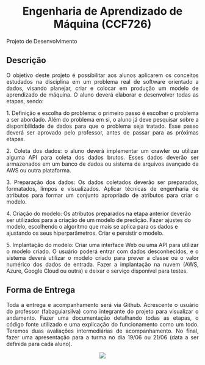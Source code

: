 
  # <center> Engenharia de Aprendizado de Máquina (CCF726) 
  Projeto de Desenvolvimento</center>

## Descrição 
<p align="justify"> 
O objetivo deste projeto é possibilitar aos alunos aplicarem os conceitos estudados na disciplina em um problema real de software orientado a dados, visando planejar, criar e colocar em produção um modelo de aprendizado de máquina. O aluno deverá elaborar e desenvolver todas as etapas, sendo:</p>


<p align="justify"> 
1. Definição e escolha do problema: o primeiro passo é escolher o problema a ser abordado. Além do problema em si, o aluno já deve pesquisar sobre a disponibilidade de dados para que o problema seja tratado. Esse passo deverá ser aprovado pelo professor, antes de passar para as próximas etapas. </p>

<p align="justify"> 
2. Coleta dos dados: o aluno deverá implementar um crawler ou utilizar alguma API para coleta dos dados brutos. Esses dados deverão ser armazenados em um banco de dados ou sistema de arquivos avançado da AWS ou outra plataforma. </p>

<p align="justify"> 
3. Preparação dos dados: Os dados coletados deverão ser preparados, formatados, limpos e visualizados. Aplicar técnicas de engenharia de atributos para formar um conjunto apropriado de atributos para criar o modelo. </p>

<p align="justify"> </p>
4. Criação do modelo: Os atributos preparados na etapa anterior deverão ser utilizados para a criação de um modelo de predição. Fazer ajustes do modelo, escolhendo o algoritmo que mais se aplica para os dados e ajustando os seus hiperparâmetros. Criar e persistir o modelo.</p>

<p align="justify"> 
5. Implantação do modelo: Criar uma interface Web ou uma API para utilizar o modelo criado. O usuário poderá entrar com dados desconhecidos, e o sistema deverá utilizar o modelo criado para prever a classe ou o valor numérico dos dados de entrada. Fazer a implantação na nuvem (AWS, Azure, Google Cloud ou outra) e deixar o serviço disponível para testes.</p>



## Forma de Entrega

<p align="justify"> 
Toda a entrega e acompanhamento será via Github. Acrescente o usuário do professor (fabaguiarsilva) como integrante do projeto para visualizar o andamento. Fazer uma documentação detalhando todas as etapas, o código fonte utilizado e uma explicação do funcionamento como um todo. Teremos duas avaliações intermediárias de acompanhamento. No final, fazer uma apresentação para a turma no dia 19/06 ou 21/06 (data a ser definida para cada aluno).</p>



<p align="center">
<img src="http://img.shields.io/static/v1?label=STATUS&message=EM%20DESENVOLVIMENTO&color=GREEN&style=for-the-badge"/>
</p>
